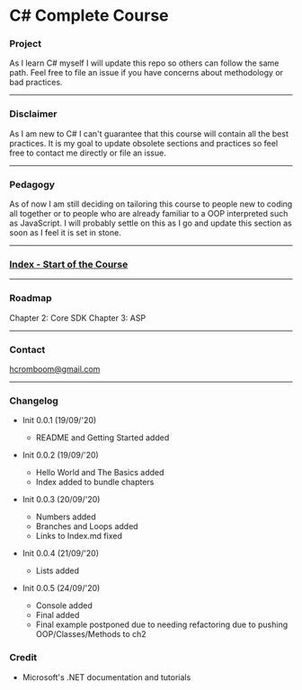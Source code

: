 # C# Complete Course

### Project

As I learn C# myself I will update this repo so others can follow the same path. Feel free to file an issue if you have concerns about methodology or bad practices.

---

### Disclaimer

As I am new to C# I can't guarantee that this course will contain all the best practices. It is my goal to update obsolete sections and practices so feel free to contact me directly or file an issue.

---

### Pedagogy

As of now I am still deciding on tailoring this course to people new to coding all together or to people who are already familiar to a OOP interpreted such as JavaScript.
I will probably settle on this as I go and update this section as soon as I feel it is set in stone.

---

### [Index - Start of the Course](./index.md)

---


### Roadmap

Chapter 2: Core SDK
Chapter 3: ASP

---

### Contact

hcromboom@gmail.com

---

### Changelog

* Init 0.0.1 (19/09/'20)

    - README and Getting Started added
    
* Init 0.0.2 (19/09/'20)

    - Hello World and The Basics added
    - Index added to bundle chapters
    
* Init 0.0.3 (20/09/'20)

    - Numbers added
    - Branches and Loops added
    - Links to Index.md fixed
    
* Init 0.0.4 (21/09/'20)

    - Lists added
    
* Init 0.0.5 (24/09/'20)
    
    - Console added
    - Final added
    - Final example postponed due to needing refactoring due to pushing OOP/Classes/Methods to ch2
    
    
### Credit

* Microsoft's .NET documentation and tutorials
